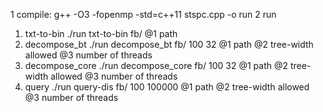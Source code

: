 
1 compile:
g++ -O3 -fopenmp -std=c++11 stspc.cpp -o run
2 run
1) txt-to-bin
./run txt-to-bin fb/
@1 path
2) decompose_bt
./run decompose_bt fb/ 100 32
@1 path
@2 tree-width allowed
@3 number of threads
3) decompose_core
./run decompose_core fb/ 100 32
@1 path
@2 tree-width allowed
@3 number of threads
4) query
./run query-dis fb/ 100 100000
@1 path
@2 tree-width allowed
@3 number of threads

